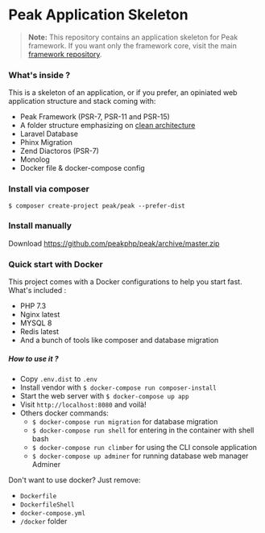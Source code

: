 # Peak Application Skeleton

> **Note:** This repository contains an application skeleton for Peak framework. If you want only the framework core, visit the main [framework repository](https://github.com/peakphp/framework).

### What's inside ?

This is a skeleton of an application, or if you prefer, an opiniated web application structure and stack coming with:

 - Peak Framework (PSR-7, PSR-11 and PSR-15)
 - A folder structure emphasizing on [clean architecture](https://blog.cleancoder.com/uncle-bob/2012/08/13/the-clean-architecture.html)
 - Laravel Database
 - Phinx Migration
 - Zend Diactoros (PSR-7)
 - Monolog
 - Docker file & docker-compose config

### Install via composer

```
$ composer create-project peak/peak --prefer-dist
```

### Install manually 

Download https://github.com/peakphp/peak/archive/master.zip

### Quick start with Docker

This project comes with a Docker configurations to help you start fast. What's included :

- PHP 7.3
- Nginx latest
- MYSQL 8
- Redis latest
- And a bunch of tools like composer and database migration

##### How to use it ?

- Copy ``.env.dist`` to ``.env``
- Install vendor with ``$ docker-compose run composer-install``
- Start the web server with ``$ docker-compose up app``
- Visit ``http://localhost:8080`` and voilà!
- Others docker commands:
    - ``$ docker-compose run migration`` for database migration
    - ``$ docker-compose run shell`` for entering in the container with shell bash
    - ``$ docker-compose run climber`` for using the CLI console application
    - ``$ docker-compose up adminer`` for running database web manager Adminer

Don't want to use docker? Just remove:
 - `Dockerfile`
 - `DockerfileShell`
 - `docker-compose.yml`
 - `/docker` folder